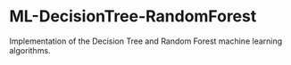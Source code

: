 # ML-DecisionTree-RandomForest
Implementation of the Decision Tree and Random Forest machine learning algorithms.

